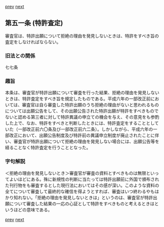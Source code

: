 [prev](/specific/markdowns/特許法/074_Mp-Ch_3-At_50_2.md)
[next](/specific/markdowns/特許法/076_Mp-Ch_3-At_52.md)
## 第五一条 (特許査定)
審査官は、特許出願について拒絶の理由を発見しないときは、特許をすべき旨の査定をしなければならない。


### 旧法との関係
七七条

### 趣旨
本条は、審査官が特許出願について審査を行った結果、拒絶の理由を発見しないときは、特許査定をすべき旨を規定したものである。平成六年の一部改正前においては、審査官は自ら審査した特許出願のうち拒絶の理由がないと思われるものについては出願公告をして、その出願公告された特許出願が特許をすべきものでないと認める第三者に対して特許異議の申立ての機会を与え、その意見をも参酌した上で、なお、特許をすべきと判断したときには、特許査定をすることとしていた（一部改正前六〇条及び一部改正前六二条）。しかしながら、平成六年の一部改正において、出願公告制度及び特許前の異議申立制度が廃止されたことに伴い、審査官が特許出願について拒絶の理由を発見しない場合には、出願公告等を経ることなく特許査定を行うこととなった。


### 字句解説
＜拒絶の理由を発見しないとき＞審査官が審査の資料とすべきものは無限といってよいほどにある。殊に新規性の判断に当たっては特許出願前に外国で頒布された刊行物をも審査するとした現行法においてはその感が深い。このような資料の全てについて審査して最終的な確信を得ようとすれば、審査はいつ終わるやもはかり知れない。「拒絶の理由を発見しないときは」というのは、審査官が特許出願について審査した結果の一応の心証として特許をすべきものと考えるときはというほどの意味である。


[prev](/specific/markdowns/特許法/074_Mp-Ch_3-At_50_2.md)
[next](/specific/markdowns/特許法/076_Mp-Ch_3-At_52.md)